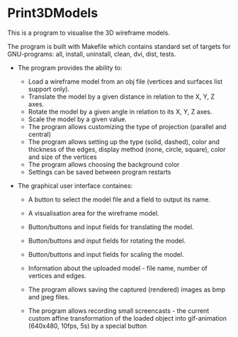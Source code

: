# Print3DModels
This is a program to visualise the 3D wireframe models.

The program is built with Makefile which contains standard set of targets for GNU-programs: all, install, uninstall, clean, dvi, dist, tests.

- The program provides the ability to:
    - Load a wireframe model from an obj file (vertices and surfaces list support only).
    - Translate the model by a given distance in relation to the X, Y, Z axes.
    - Rotate the model by a given angle in relation to its X, Y, Z axes.
    - Scale the model by a given value.
    - The program allows customizing the type of projection (parallel and central)
    - The program allows setting up the type (solid, dashed), color and thickness of the edges, display method (none, circle, square), color and size of the vertices
    - The program allows choosing the background color
    - Settings can be saved between program restarts

- The graphical user interface containes:
    - A button to select the model file and a field to output its name.
    - A visualisation area for the wireframe model.
    - Button/buttons and input fields for translating the model.
    - Button/buttons and input fields for rotating the model.
    - Button/buttons and input fields for scaling the model.
    - Information about the uploaded model - file name, number of vertices and edges.
 
    - The program allows saving the captured (rendered) images as bmp and jpeg files.
    - The program allows recording small screencasts - the current custom affine transformation of the loaded object into gif-animation (640x480, 10fps, 5s) by a special button
